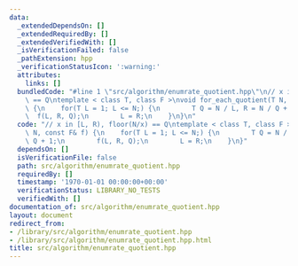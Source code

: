 ```yaml
---
data:
  _extendedDependsOn: []
  _extendedRequiredBy: []
  _extendedVerifiedWith: []
  _isVerificationFailed: false
  _pathExtension: hpp
  _verificationStatusIcon: ':warning:'
  attributes:
    links: []
  bundledCode: "#line 1 \"src/algorithm/enumrate_quotient.hpp\"\n// x in [L, R), floor(N/x)\
    \ == Q\ntemplate < class T, class F >\nvoid for_each_quotient(T N, const F& f)\
    \ {\n    for(T L = 1; L <= N;) {\n        T Q = N / L, R = N / Q + 1;\n      \
    \  f(L, R, Q);\n        L = R;\n    }\n}\n"
  code: "// x in [L, R), floor(N/x) == Q\ntemplate < class T, class F >\nvoid for_each_quotient(T\
    \ N, const F& f) {\n    for(T L = 1; L <= N;) {\n        T Q = N / L, R = N /\
    \ Q + 1;\n        f(L, R, Q);\n        L = R;\n    }\n}"
  dependsOn: []
  isVerificationFile: false
  path: src/algorithm/enumrate_quotient.hpp
  requiredBy: []
  timestamp: '1970-01-01 00:00:00+00:00'
  verificationStatus: LIBRARY_NO_TESTS
  verifiedWith: []
documentation_of: src/algorithm/enumrate_quotient.hpp
layout: document
redirect_from:
- /library/src/algorithm/enumrate_quotient.hpp
- /library/src/algorithm/enumrate_quotient.hpp.html
title: src/algorithm/enumrate_quotient.hpp
---
```

